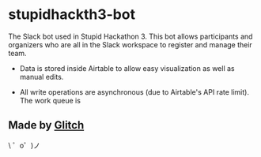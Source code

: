 stupidhackth3-bot
=================

The Slack bot used in Stupid Hackathon 3.
This bot allows participants and organizers who are all in the Slack workspace to register and manage their team.

- Data is stored inside Airtable to allow easy visualization as well as manual edits.

- All write operations are asynchronous (due to Airtable's API rate limit). The work queue is 

Made by [Glitch](https://glitch.com/)
-------------------

\ ゜o゜)ノ
